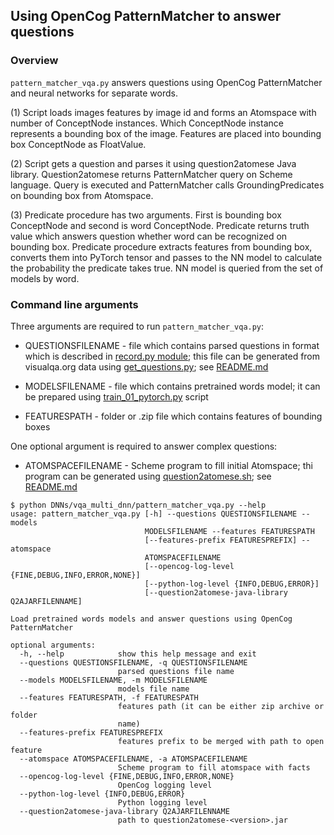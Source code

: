 ## Using OpenCog PatternMatcher to answer questions

### Overview

```pattern_matcher_vqa.py``` answers questions using OpenCog 
PatternMatcher and neural networks for separate words.

(1) Script loads images features by image id and forms an Atomspace with number of ConceptNode instances. Which ConceptNode instance represents a bounding box of the image. Features are placed into bounding box ConceptNode as FloatValue.

(2) Script gets a question and parses it using question2atomese Java library. Question2atomese returns PatternMatcher query on Scheme language. Query is executed and PatternMatcher calls GroundingPredicates on bounding box from Atomspace.

(3) Predicate procedure has two arguments. First is bounding box ConceptNode and second is word ConceptNode. Predicate returns truth value which answers question whether word can be recognized on bounding box. Predicate procedure extracts features from bounding box, converts
them into PyTorch tensor and passes to the NN model to calculate the probability the predicate takes true. NN model is queried from the set of models by word.

### Command line arguments

Three arguments are required to run ```pattern_matcher_vqa.py```:

- QUESTIONSFILENAME - file which contains parsed questions in format which is described in [record.py module](../../question2atomese/record.py); this file can be generated from visualqa.org data using [get_questions.py](../../question2atomese/get_questions.py); see [README.md](../../question2atomese/README.md)

- MODELSFILENAME - file which contains pretrained words model; it can be prepared using [train_01_pytorch.py](./train_01_pytorch.py) script

- FEATURESPATH - folder or .zip file which contains features of bounding boxes

One optional argument is required to answer complex questions:

- ATOMSPACEFILENAME - Scheme program to fill initial Atomspace; thi program can be generated using [question2atomese.sh](../../question2atomese/question2atomese.sh); see [README.md](../../question2atomese/README.md)
```
$ python DNNs/vqa_multi_dnn/pattern_matcher_vqa.py --help
usage: pattern_matcher_vqa.py [-h] --questions QUESTIONSFILENAME --models
                              MODELSFILENAME --features FEATURESPATH
                              [--features-prefix FEATURESPREFIX] --atomspace
                              ATOMSPACEFILENAME
                              [--opencog-log-level {FINE,DEBUG,INFO,ERROR,NONE}]
                              [--python-log-level {INFO,DEBUG,ERROR}]
                              [--question2atomese-java-library Q2AJARFILENNAME]

Load pretrained words models and answer questions using OpenCog PatternMatcher

optional arguments:
  -h, --help            show this help message and exit
  --questions QUESTIONSFILENAME, -q QUESTIONSFILENAME
                        parsed questions file name
  --models MODELSFILENAME, -m MODELSFILENAME
                        models file name
  --features FEATURESPATH, -f FEATURESPATH
                        features path (it can be either zip archive or folder
                        name)
  --features-prefix FEATURESPREFIX
                        features prefix to be merged with path to open feature
  --atomspace ATOMSPACEFILENAME, -a ATOMSPACEFILENAME
                        Scheme program to fill atomspace with facts
  --opencog-log-level {FINE,DEBUG,INFO,ERROR,NONE}
                        OpenCog logging level
  --python-log-level {INFO,DEBUG,ERROR}
                        Python logging level
  --question2atomese-java-library Q2AJARFILENNAME
                        path to question2atomese-<version>.jar
```
